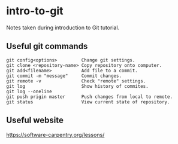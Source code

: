 # intro-to-git
Notes taken during introduction to Git tutorial.

## Useful git commands

```
git config<options>         Change git settings.
git clone <repository-name> Copy repository onto computer.
git add<filename>           Add file to a commit.
git commit -m "message"     Commit changes.
git remote -v               Check "remote" settings.
git log                     Show history of commites.
git log --oneline
git push prigin master      Push changes from local to remote.
git status                  View current state of repository.
```

## Useful website

https://software-carpentry.org/lessons/
